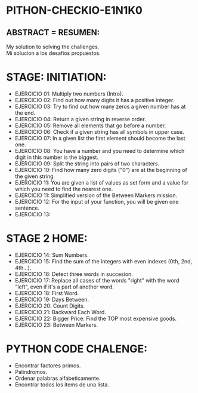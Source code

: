 # PITHON-CHECKIO-E1N1K0

## ABSTRACT = RESUMEN:
  My solution to solving the challenges.<br>
  Mi solucion a los desafios propuestos.


# STAGE: INITIATION:
- EJERCICIO 01: Multiply two numbers (Intro).
- EJERCICIO 02: Find out how many digits it has a positive integer.
- EJERCICIO 03: Try to find out how many zeros a given number has at the end.
- EJERCICIO 04: Return a given string in reverse order.
- EJERCICIO 05: Remove all elements that go before a number.
- EJERCICIO 06: Check if a given string has all symbols in upper case.
- EJERCICIO 07: In a given list the first element should become the last one.
- EJERCICIO 08: You have a number and you need to determine which digit in this number is the biggest.
- EJERCICIO 09: Split the string into pairs of two characters.
- EJERCICIO 10: Find how many zero digits ("0") are at the beginning of the given string.
- EJERCICIO 11: You are given a list of values as set form and a value for which you need to find the nearest one.
- EJERCICIO 11: Simplified version of the Between Markers mission.
- EJERCICIO 12: For the input of your function, you will be given one sentence.
- EJERCICIO 13:


# STAGE 2 HOME:
- EJERCICIO 14: Sum Numbers.
- EJERCICIO 15: Find the sum of the integers with even indexes (0th, 2nd, 4th...).
- EJERCICIO 16: Detect three words in succesion.
- EJERCICIO 17: Replace all cases of the words "right" with the word "left", even if it's a part of another word.
- EJERCICIO 18: First Word.
- EJERCICIO 19: Days Between.
- EJERCICIO 20: Count Digits.
- EJERCICIO 21: Backward Each Word.
- EJERCICIO 22: Bigger Price: Find the TOP most expensive goods.
- EJERCICIO 23: Between Markers.


# PYTHON CODE CHALENGE:
- Encontrar factores primos.
- Palindromos.
- Ordenar palabras alfabeticamente.
- Encontrar todos los items de una lista.
